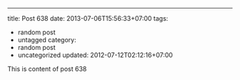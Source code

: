 ---
title: Post 638
date: 2013-07-06T15:56:33+07:00
tags:
  - random post
  - untagged
category:
  - random post
  - uncategorized
updated: 2012-07-12T02:12:16+07:00

This is content of post 638